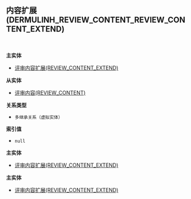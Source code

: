 ## 内容扩展(DERMULINH_REVIEW_CONTENT_REVIEW_CONTENT_EXTEND) <!-- {docsify-ignore-all} -->



<br>
<p class="panel-title"><b>主实体</b></p>

* [评审内容扩展(REVIEW_CONTENT_EXTEND)](module/TestMgmt/review_content_extend)

<p class="panel-title"><b>从实体</b></p>

* [评审内容(REVIEW_CONTENT)](module/TestMgmt/review_content)

<p class="panel-title"><b>关系类型</b></p>

* `多继承关系（虚拟实体）`

<p class="panel-title"><b>索引值</b></p>

* `null`

<p class="panel-title"><b>主实体</b></p>

* [评审内容扩展(REVIEW_CONTENT_EXTEND)](module/TestMgmt/review_content_extend)
<p class="panel-title"><b>主实体</b></p>

* [评审内容扩展(REVIEW_CONTENT_EXTEND)](module/TestMgmt/review_content_extend)